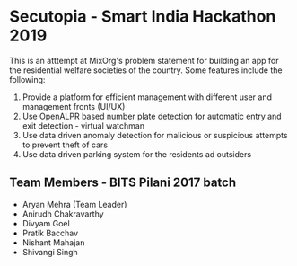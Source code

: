 # Secutopia - Smart India Hackathon 2019
This is an atttempt at MixOrg's problem statement for building an app for the residential welfare societies of the country. Some features include the following:
1. Provide a platform for efficient management with different user and management fronts (UI/UX)
2. Use OpenALPR based number plate detection for automatic entry and exit detection - virtual watchman
3. Use data driven anomaly detection for malicious or suspicious attempts to prevent theft of cars
4. Use data driven parking system for the residents ad outsiders

## Team Members - BITS Pilani 2017 batch
* Aryan Mehra (Team Leader)
* Anirudh Chakravarthy 
* Divyam Goel
* Pratik Bacchav
* Nishant Mahajan
* Shivangi Singh
